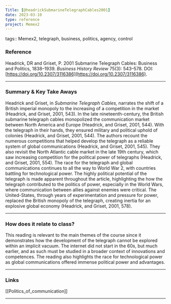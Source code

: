 ```yaml
---
Title: [@headrickSubmarineTelegraphCables2001]
date: 2023-03-10
type: reference
project: Memex2
---
```


tags:: Memex2, telegraph, business, politics, agency, control

### Reference 

Headrick, DR and Griset, P. 2001 Submarine Telegraph Cables: Business and Politics, 1838–1939. _Business History Review_ 75(3): 543–578. DOI: [https://doi.org/10.2307/3116386](https://doi.org/10.2307/3116386).

---

### Summary & Key Take Aways

Headrick and Griset, in *Submarine Telegraph Cables,* narrates the shift of a British imperial monopoly to the increasing of a competition in the market (Headrick, and Griset, 2001, 543). In the late nineteenth-century, the British submarine telegraph cables monopolized the communication market between North America and Europe (Headrick, and Griset, 2001, 544). With the telegraph in their hands, they ensured military and political uphold of colonies (Headrick, and Griset, 2001, 544). The authors recount the numerous competitions that helped develop the telegraph as a reliable system of global communications (Headrick, and Griset, 2001, 545). They also revisit the North Atlantic cable market in the late 19th century, which saw increasing competition for the political power of telegraphs (Headrick, and Griset, 2001, 554). The race for the telegraph and global communications continues to all the way to World War 2, with countries battling for technological power. The highly political potential of the telegraph is made apparent throughout the article, highlighting the how the telegraph contributed to the politics of power, especially in the World Wars, where communication between allies against enemies were critical. The United-States, through years of experimentation and pressure for power, replaced the British monopoly of the telegraph, creating inertia for an explosive global economy (Headrick, and Griset, 2001, 578). 

--- 

### How does it relate to class?

This reading is relevant to the main themes of the course since it demonstrates how the development of the telegraph cannot be explored within an implicit vacuum. The internet did not start in the 60s, but much earlier, and as such must be studied in a broader context of innovations and competences. The reading also highlights the race for technological power as global communications offered immense political power and advantages. 

---

### Links

[[Politics_of_communication]]

---
